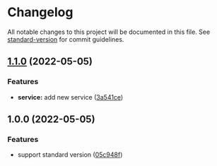 # Changelog

All notable changes to this project will be documented in this file. See [standard-version](https://github.com/conventional-changelog/standard-version) for commit guidelines.

## [1.1.0](https://github.com/Hashen110/conventional-commits/compare/v1.0.0...v1.1.0) (2022-05-05)


### Features

* **service:** add new service ([3a541ce](https://github.com/Hashen110/conventional-commits/commit/3a541ce04ea2d066c92d2ce1d3ad4c3411a9c316))

## 1.0.0 (2022-05-05)


### Features

* support standard version ([05c948f](https://github.com/Hashen110/conventional-commits/commit/05c948f465b7f1a9784950d4ea2e4e6449df399c))
